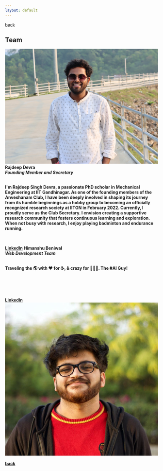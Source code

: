 ```yaml
---
layout: default
---
```

[back](./)

## Team


  <tr>
    <td> <img src="./teams/Rajdeep.JPG"  alt="1"></td>
    <td>
      <b>Rajdeep Devra<b></br>
      <i>Founding Member and Secretary</i> </br> </br>
      <p>I'm Rajdeep Singh Devra, a passionate PhD scholar in Mechanical Engineering at IIT Gandhinagar. As one of the founding members of the Anveshanam Club, I have been deeply involved in shaping its journey from its humble beginnings as a hobby group to becoming an officially recognized research society at IITGN in February 2022. Currently, I proudly serve as the Club Secretary. I envision creating a supportive research community that fosters continuous learning and exploration. When not busy with research, I enjoy playing badminton and endurance running.</p>
        </br></br>
        <a href="https://www.linkedin.com/in/rajdeep-singh-devra-962214218/">LinkedIn</a>
    </td>
   </tr> 
  <tr>
    <td>
      <b>Himanshu Beniwal<b></br>
      <i>Web Development Team</i> </br> </br>
      <p>Traveling the 🌎 with ♥️ for ☕️, & crazy for 👨🏼‍💻. The #AI Guy! </p>
      </br></br>
        </br></br>
        <a href="https://www.linkedin.com/in/himanshubeniwal/">LinkedIn</a>
    </td>
    <td> <img src="./teams/himanshubeniwal.jpg"  alt="1"></td>   
  </tr> 
   


[back](./)
